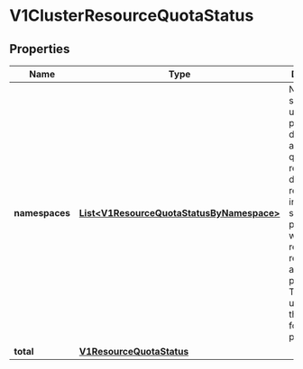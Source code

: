 
# V1ClusterResourceQuotaStatus

## Properties
Name | Type | Description | Notes
------------ | ------------- | ------------- | -------------
**namespaces** | [**List&lt;V1ResourceQuotaStatusByNamespace&gt;**](V1ResourceQuotaStatusByNamespace.md) | Namespaces slices the usage by project.  This division allows for quick resolution of deletion reconcilation inside of a single project without requiring a recalculation across all projects.  This can be used to pull the deltas for a given project. | 
**total** | [**V1ResourceQuotaStatus**](V1ResourceQuotaStatus.md) |  | 



